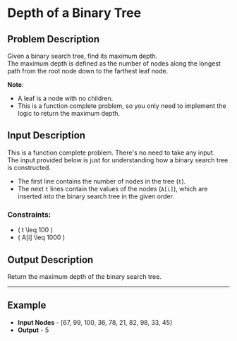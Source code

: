 # Depth of a Binary Tree

## Problem Description
Given a binary search tree, find its maximum depth.  
The maximum depth is defined as the number of nodes along the longest path from the root node down to the farthest leaf node.

**Note**:  
- A leaf is a node with no children.  
- This is a function complete problem, so you only need to implement the logic to return the maximum depth.

## Input Description
This is a function complete problem. There's no need to take any input.  
The input provided below is just for understanding how a binary search tree is constructed.

- The first line contains the number of nodes in the tree (`t`).
- The next `t` lines contain the values of the nodes (`A[i]`), which are inserted into the binary search tree in the given order.

### Constraints:
- \( t \leq 100 \)  
- \( A[i] \leq 1000 \)

## Output Description
Return the maximum depth of the binary search tree.

---

## Example 
- **Input Nodes** - [67, 99, 100, 36, 78, 21, 82, 98, 33, 45]
- **Output** - 5